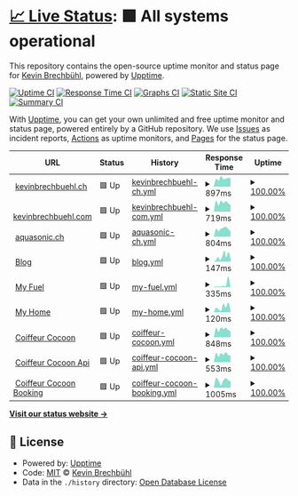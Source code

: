 # [📈 Live Status](https://kevinbrechbuehl.github.io/upptime): <!--live status--> **🟩 All systems operational**

This repository contains the open-source uptime monitor and status page for [Kevin Brechbühl](https://kevinbrechbuehl.com), powered by [Upptime](https://github.com/upptime/upptime).

[![Uptime CI](https://github.com/kevinbrechbuehl/upptime/workflows/Uptime%20CI/badge.svg)](https://github.com/kevinbrechbuehl/upptime/actions?query=workflow%3A%22Uptime+CI%22)
[![Response Time CI](https://github.com/kevinbrechbuehl/upptime/workflows/Response%20Time%20CI/badge.svg)](https://github.com/kevinbrechbuehl/upptime/actions?query=workflow%3A%22Response+Time+CI%22)
[![Graphs CI](https://github.com/kevinbrechbuehl/upptime/workflows/Graphs%20CI/badge.svg)](https://github.com/kevinbrechbuehl/upptime/actions?query=workflow%3A%22Graphs+CI%22)
[![Static Site CI](https://github.com/kevinbrechbuehl/upptime/workflows/Static%20Site%20CI/badge.svg)](https://github.com/kevinbrechbuehl/upptime/actions?query=workflow%3A%22Static+Site+CI%22)
[![Summary CI](https://github.com/kevinbrechbuehl/upptime/workflows/Summary%20CI/badge.svg)](https://github.com/kevinbrechbuehl/upptime/actions?query=workflow%3A%22Summary+CI%22)

With [Upptime](https://upptime.js.org), you can get your own unlimited and free uptime monitor and status page, powered entirely by a GitHub repository. We use [Issues](https://github.com/kevinbrechbuehl/upptime/issues) as incident reports, [Actions](https://github.com/kevinbrechbuehl/upptime/actions) as uptime monitors, and [Pages](https://kevinbrechbuehl.github.io/upptime) for the status page.

<!--start: status pages-->
<!-- This summary is generated by Upptime (https://github.com/upptime/upptime) -->
<!-- Do not edit this manually, your changes will be overwritten -->
<!-- prettier-ignore -->
| URL | Status | History | Response Time | Uptime |
| --- | ------ | ------- | ------------- | ------ |
| <img alt="" src="https://favicons.githubusercontent.com/kevinbrechbuehl.ch" height="13"> [kevinbrechbuehl.ch](https://kevinbrechbuehl.ch) | 🟩 Up | [kevinbrechbuehl-ch.yml](https://github.com/kevinbrechbuehl/upptime/commits/HEAD/history/kevinbrechbuehl-ch.yml) | <details><summary><img alt="Response time graph" src="./graphs/kevinbrechbuehl-ch/response-time-week.png" height="20"> 897ms</summary><br><a href="https://kevinbrechbuehl.github.io/upptime/history/kevinbrechbuehl-ch"><img alt="Response time 1329" src="https://img.shields.io/endpoint?url=https%3A%2F%2Fraw.githubusercontent.com%2Fkevinbrechbuehl%2Fupptime%2FHEAD%2Fapi%2Fkevinbrechbuehl-ch%2Fresponse-time.json"></a><br><a href="https://kevinbrechbuehl.github.io/upptime/history/kevinbrechbuehl-ch"><img alt="24-hour response time 1059" src="https://img.shields.io/endpoint?url=https%3A%2F%2Fraw.githubusercontent.com%2Fkevinbrechbuehl%2Fupptime%2FHEAD%2Fapi%2Fkevinbrechbuehl-ch%2Fresponse-time-day.json"></a><br><a href="https://kevinbrechbuehl.github.io/upptime/history/kevinbrechbuehl-ch"><img alt="7-day response time 897" src="https://img.shields.io/endpoint?url=https%3A%2F%2Fraw.githubusercontent.com%2Fkevinbrechbuehl%2Fupptime%2FHEAD%2Fapi%2Fkevinbrechbuehl-ch%2Fresponse-time-week.json"></a><br><a href="https://kevinbrechbuehl.github.io/upptime/history/kevinbrechbuehl-ch"><img alt="30-day response time 792" src="https://img.shields.io/endpoint?url=https%3A%2F%2Fraw.githubusercontent.com%2Fkevinbrechbuehl%2Fupptime%2FHEAD%2Fapi%2Fkevinbrechbuehl-ch%2Fresponse-time-month.json"></a><br><a href="https://kevinbrechbuehl.github.io/upptime/history/kevinbrechbuehl-ch"><img alt="1-year response time 1329" src="https://img.shields.io/endpoint?url=https%3A%2F%2Fraw.githubusercontent.com%2Fkevinbrechbuehl%2Fupptime%2FHEAD%2Fapi%2Fkevinbrechbuehl-ch%2Fresponse-time-year.json"></a></details> | <details><summary><a href="https://kevinbrechbuehl.github.io/upptime/history/kevinbrechbuehl-ch">100.00%</a></summary><a href="https://kevinbrechbuehl.github.io/upptime/history/kevinbrechbuehl-ch"><img alt="All-time uptime 99.97%" src="https://img.shields.io/endpoint?url=https%3A%2F%2Fraw.githubusercontent.com%2Fkevinbrechbuehl%2Fupptime%2FHEAD%2Fapi%2Fkevinbrechbuehl-ch%2Fuptime.json"></a><br><a href="https://kevinbrechbuehl.github.io/upptime/history/kevinbrechbuehl-ch"><img alt="24-hour uptime 100.00%" src="https://img.shields.io/endpoint?url=https%3A%2F%2Fraw.githubusercontent.com%2Fkevinbrechbuehl%2Fupptime%2FHEAD%2Fapi%2Fkevinbrechbuehl-ch%2Fuptime-day.json"></a><br><a href="https://kevinbrechbuehl.github.io/upptime/history/kevinbrechbuehl-ch"><img alt="7-day uptime 100.00%" src="https://img.shields.io/endpoint?url=https%3A%2F%2Fraw.githubusercontent.com%2Fkevinbrechbuehl%2Fupptime%2FHEAD%2Fapi%2Fkevinbrechbuehl-ch%2Fuptime-week.json"></a><br><a href="https://kevinbrechbuehl.github.io/upptime/history/kevinbrechbuehl-ch"><img alt="30-day uptime 99.95%" src="https://img.shields.io/endpoint?url=https%3A%2F%2Fraw.githubusercontent.com%2Fkevinbrechbuehl%2Fupptime%2FHEAD%2Fapi%2Fkevinbrechbuehl-ch%2Fuptime-month.json"></a><br><a href="https://kevinbrechbuehl.github.io/upptime/history/kevinbrechbuehl-ch"><img alt="1-year uptime 99.97%" src="https://img.shields.io/endpoint?url=https%3A%2F%2Fraw.githubusercontent.com%2Fkevinbrechbuehl%2Fupptime%2FHEAD%2Fapi%2Fkevinbrechbuehl-ch%2Fuptime-year.json"></a></details>
| <img alt="" src="https://favicons.githubusercontent.com/kevinbrechbuehl.com" height="13"> [kevinbrechbuehl.com](https://kevinbrechbuehl.com) | 🟩 Up | [kevinbrechbuehl-com.yml](https://github.com/kevinbrechbuehl/upptime/commits/HEAD/history/kevinbrechbuehl-com.yml) | <details><summary><img alt="Response time graph" src="./graphs/kevinbrechbuehl-com/response-time-week.png" height="20"> 719ms</summary><br><a href="https://kevinbrechbuehl.github.io/upptime/history/kevinbrechbuehl-com"><img alt="Response time 723" src="https://img.shields.io/endpoint?url=https%3A%2F%2Fraw.githubusercontent.com%2Fkevinbrechbuehl%2Fupptime%2FHEAD%2Fapi%2Fkevinbrechbuehl-com%2Fresponse-time.json"></a><br><a href="https://kevinbrechbuehl.github.io/upptime/history/kevinbrechbuehl-com"><img alt="24-hour response time 897" src="https://img.shields.io/endpoint?url=https%3A%2F%2Fraw.githubusercontent.com%2Fkevinbrechbuehl%2Fupptime%2FHEAD%2Fapi%2Fkevinbrechbuehl-com%2Fresponse-time-day.json"></a><br><a href="https://kevinbrechbuehl.github.io/upptime/history/kevinbrechbuehl-com"><img alt="7-day response time 719" src="https://img.shields.io/endpoint?url=https%3A%2F%2Fraw.githubusercontent.com%2Fkevinbrechbuehl%2Fupptime%2FHEAD%2Fapi%2Fkevinbrechbuehl-com%2Fresponse-time-week.json"></a><br><a href="https://kevinbrechbuehl.github.io/upptime/history/kevinbrechbuehl-com"><img alt="30-day response time 716" src="https://img.shields.io/endpoint?url=https%3A%2F%2Fraw.githubusercontent.com%2Fkevinbrechbuehl%2Fupptime%2FHEAD%2Fapi%2Fkevinbrechbuehl-com%2Fresponse-time-month.json"></a><br><a href="https://kevinbrechbuehl.github.io/upptime/history/kevinbrechbuehl-com"><img alt="1-year response time 723" src="https://img.shields.io/endpoint?url=https%3A%2F%2Fraw.githubusercontent.com%2Fkevinbrechbuehl%2Fupptime%2FHEAD%2Fapi%2Fkevinbrechbuehl-com%2Fresponse-time-year.json"></a></details> | <details><summary><a href="https://kevinbrechbuehl.github.io/upptime/history/kevinbrechbuehl-com">100.00%</a></summary><a href="https://kevinbrechbuehl.github.io/upptime/history/kevinbrechbuehl-com"><img alt="All-time uptime 99.94%" src="https://img.shields.io/endpoint?url=https%3A%2F%2Fraw.githubusercontent.com%2Fkevinbrechbuehl%2Fupptime%2FHEAD%2Fapi%2Fkevinbrechbuehl-com%2Fuptime.json"></a><br><a href="https://kevinbrechbuehl.github.io/upptime/history/kevinbrechbuehl-com"><img alt="24-hour uptime 100.00%" src="https://img.shields.io/endpoint?url=https%3A%2F%2Fraw.githubusercontent.com%2Fkevinbrechbuehl%2Fupptime%2FHEAD%2Fapi%2Fkevinbrechbuehl-com%2Fuptime-day.json"></a><br><a href="https://kevinbrechbuehl.github.io/upptime/history/kevinbrechbuehl-com"><img alt="7-day uptime 100.00%" src="https://img.shields.io/endpoint?url=https%3A%2F%2Fraw.githubusercontent.com%2Fkevinbrechbuehl%2Fupptime%2FHEAD%2Fapi%2Fkevinbrechbuehl-com%2Fuptime-week.json"></a><br><a href="https://kevinbrechbuehl.github.io/upptime/history/kevinbrechbuehl-com"><img alt="30-day uptime 99.96%" src="https://img.shields.io/endpoint?url=https%3A%2F%2Fraw.githubusercontent.com%2Fkevinbrechbuehl%2Fupptime%2FHEAD%2Fapi%2Fkevinbrechbuehl-com%2Fuptime-month.json"></a><br><a href="https://kevinbrechbuehl.github.io/upptime/history/kevinbrechbuehl-com"><img alt="1-year uptime 99.94%" src="https://img.shields.io/endpoint?url=https%3A%2F%2Fraw.githubusercontent.com%2Fkevinbrechbuehl%2Fupptime%2FHEAD%2Fapi%2Fkevinbrechbuehl-com%2Fuptime-year.json"></a></details>
| <img alt="" src="https://favicons.githubusercontent.com/aquasonic.ch" height="13"> [aquasonic.ch](https://aquasonic.ch) | 🟩 Up | [aquasonic-ch.yml](https://github.com/kevinbrechbuehl/upptime/commits/HEAD/history/aquasonic-ch.yml) | <details><summary><img alt="Response time graph" src="./graphs/aquasonic-ch/response-time-week.png" height="20"> 804ms</summary><br><a href="https://kevinbrechbuehl.github.io/upptime/history/aquasonic-ch"><img alt="Response time 1049" src="https://img.shields.io/endpoint?url=https%3A%2F%2Fraw.githubusercontent.com%2Fkevinbrechbuehl%2Fupptime%2FHEAD%2Fapi%2Faquasonic-ch%2Fresponse-time.json"></a><br><a href="https://kevinbrechbuehl.github.io/upptime/history/aquasonic-ch"><img alt="24-hour response time 843" src="https://img.shields.io/endpoint?url=https%3A%2F%2Fraw.githubusercontent.com%2Fkevinbrechbuehl%2Fupptime%2FHEAD%2Fapi%2Faquasonic-ch%2Fresponse-time-day.json"></a><br><a href="https://kevinbrechbuehl.github.io/upptime/history/aquasonic-ch"><img alt="7-day response time 804" src="https://img.shields.io/endpoint?url=https%3A%2F%2Fraw.githubusercontent.com%2Fkevinbrechbuehl%2Fupptime%2FHEAD%2Fapi%2Faquasonic-ch%2Fresponse-time-week.json"></a><br><a href="https://kevinbrechbuehl.github.io/upptime/history/aquasonic-ch"><img alt="30-day response time 764" src="https://img.shields.io/endpoint?url=https%3A%2F%2Fraw.githubusercontent.com%2Fkevinbrechbuehl%2Fupptime%2FHEAD%2Fapi%2Faquasonic-ch%2Fresponse-time-month.json"></a><br><a href="https://kevinbrechbuehl.github.io/upptime/history/aquasonic-ch"><img alt="1-year response time 1049" src="https://img.shields.io/endpoint?url=https%3A%2F%2Fraw.githubusercontent.com%2Fkevinbrechbuehl%2Fupptime%2FHEAD%2Fapi%2Faquasonic-ch%2Fresponse-time-year.json"></a></details> | <details><summary><a href="https://kevinbrechbuehl.github.io/upptime/history/aquasonic-ch">100.00%</a></summary><a href="https://kevinbrechbuehl.github.io/upptime/history/aquasonic-ch"><img alt="All-time uptime 99.97%" src="https://img.shields.io/endpoint?url=https%3A%2F%2Fraw.githubusercontent.com%2Fkevinbrechbuehl%2Fupptime%2FHEAD%2Fapi%2Faquasonic-ch%2Fuptime.json"></a><br><a href="https://kevinbrechbuehl.github.io/upptime/history/aquasonic-ch"><img alt="24-hour uptime 100.00%" src="https://img.shields.io/endpoint?url=https%3A%2F%2Fraw.githubusercontent.com%2Fkevinbrechbuehl%2Fupptime%2FHEAD%2Fapi%2Faquasonic-ch%2Fuptime-day.json"></a><br><a href="https://kevinbrechbuehl.github.io/upptime/history/aquasonic-ch"><img alt="7-day uptime 100.00%" src="https://img.shields.io/endpoint?url=https%3A%2F%2Fraw.githubusercontent.com%2Fkevinbrechbuehl%2Fupptime%2FHEAD%2Fapi%2Faquasonic-ch%2Fuptime-week.json"></a><br><a href="https://kevinbrechbuehl.github.io/upptime/history/aquasonic-ch"><img alt="30-day uptime 99.96%" src="https://img.shields.io/endpoint?url=https%3A%2F%2Fraw.githubusercontent.com%2Fkevinbrechbuehl%2Fupptime%2FHEAD%2Fapi%2Faquasonic-ch%2Fuptime-month.json"></a><br><a href="https://kevinbrechbuehl.github.io/upptime/history/aquasonic-ch"><img alt="1-year uptime 99.97%" src="https://img.shields.io/endpoint?url=https%3A%2F%2Fraw.githubusercontent.com%2Fkevinbrechbuehl%2Fupptime%2FHEAD%2Fapi%2Faquasonic-ch%2Fuptime-year.json"></a></details>
| <img alt="" src="https://favicons.githubusercontent.com/ctor.io" height="13"> [Blog](https://ctor.io) | 🟩 Up | [blog.yml](https://github.com/kevinbrechbuehl/upptime/commits/HEAD/history/blog.yml) | <details><summary><img alt="Response time graph" src="./graphs/blog/response-time-week.png" height="20"> 147ms</summary><br><a href="https://kevinbrechbuehl.github.io/upptime/history/blog"><img alt="Response time 223" src="https://img.shields.io/endpoint?url=https%3A%2F%2Fraw.githubusercontent.com%2Fkevinbrechbuehl%2Fupptime%2FHEAD%2Fapi%2Fblog%2Fresponse-time.json"></a><br><a href="https://kevinbrechbuehl.github.io/upptime/history/blog"><img alt="24-hour response time 145" src="https://img.shields.io/endpoint?url=https%3A%2F%2Fraw.githubusercontent.com%2Fkevinbrechbuehl%2Fupptime%2FHEAD%2Fapi%2Fblog%2Fresponse-time-day.json"></a><br><a href="https://kevinbrechbuehl.github.io/upptime/history/blog"><img alt="7-day response time 147" src="https://img.shields.io/endpoint?url=https%3A%2F%2Fraw.githubusercontent.com%2Fkevinbrechbuehl%2Fupptime%2FHEAD%2Fapi%2Fblog%2Fresponse-time-week.json"></a><br><a href="https://kevinbrechbuehl.github.io/upptime/history/blog"><img alt="30-day response time 176" src="https://img.shields.io/endpoint?url=https%3A%2F%2Fraw.githubusercontent.com%2Fkevinbrechbuehl%2Fupptime%2FHEAD%2Fapi%2Fblog%2Fresponse-time-month.json"></a><br><a href="https://kevinbrechbuehl.github.io/upptime/history/blog"><img alt="1-year response time 223" src="https://img.shields.io/endpoint?url=https%3A%2F%2Fraw.githubusercontent.com%2Fkevinbrechbuehl%2Fupptime%2FHEAD%2Fapi%2Fblog%2Fresponse-time-year.json"></a></details> | <details><summary><a href="https://kevinbrechbuehl.github.io/upptime/history/blog">100.00%</a></summary><a href="https://kevinbrechbuehl.github.io/upptime/history/blog"><img alt="All-time uptime 99.94%" src="https://img.shields.io/endpoint?url=https%3A%2F%2Fraw.githubusercontent.com%2Fkevinbrechbuehl%2Fupptime%2FHEAD%2Fapi%2Fblog%2Fuptime.json"></a><br><a href="https://kevinbrechbuehl.github.io/upptime/history/blog"><img alt="24-hour uptime 100.00%" src="https://img.shields.io/endpoint?url=https%3A%2F%2Fraw.githubusercontent.com%2Fkevinbrechbuehl%2Fupptime%2FHEAD%2Fapi%2Fblog%2Fuptime-day.json"></a><br><a href="https://kevinbrechbuehl.github.io/upptime/history/blog"><img alt="7-day uptime 100.00%" src="https://img.shields.io/endpoint?url=https%3A%2F%2Fraw.githubusercontent.com%2Fkevinbrechbuehl%2Fupptime%2FHEAD%2Fapi%2Fblog%2Fuptime-week.json"></a><br><a href="https://kevinbrechbuehl.github.io/upptime/history/blog"><img alt="30-day uptime 99.92%" src="https://img.shields.io/endpoint?url=https%3A%2F%2Fraw.githubusercontent.com%2Fkevinbrechbuehl%2Fupptime%2FHEAD%2Fapi%2Fblog%2Fuptime-month.json"></a><br><a href="https://kevinbrechbuehl.github.io/upptime/history/blog"><img alt="1-year uptime 99.94%" src="https://img.shields.io/endpoint?url=https%3A%2F%2Fraw.githubusercontent.com%2Fkevinbrechbuehl%2Fupptime%2FHEAD%2Fapi%2Fblog%2Fuptime-year.json"></a></details>
| <img alt="" src="https://favicons.githubusercontent.com/myfuel.ctor.io" height="13"> [My Fuel](https://myfuel.ctor.io) | 🟩 Up | [my-fuel.yml](https://github.com/kevinbrechbuehl/upptime/commits/HEAD/history/my-fuel.yml) | <details><summary><img alt="Response time graph" src="./graphs/my-fuel/response-time-week.png" height="20"> 335ms</summary><br><a href="https://kevinbrechbuehl.github.io/upptime/history/my-fuel"><img alt="Response time 418" src="https://img.shields.io/endpoint?url=https%3A%2F%2Fraw.githubusercontent.com%2Fkevinbrechbuehl%2Fupptime%2FHEAD%2Fapi%2Fmy-fuel%2Fresponse-time.json"></a><br><a href="https://kevinbrechbuehl.github.io/upptime/history/my-fuel"><img alt="24-hour response time 116" src="https://img.shields.io/endpoint?url=https%3A%2F%2Fraw.githubusercontent.com%2Fkevinbrechbuehl%2Fupptime%2FHEAD%2Fapi%2Fmy-fuel%2Fresponse-time-day.json"></a><br><a href="https://kevinbrechbuehl.github.io/upptime/history/my-fuel"><img alt="7-day response time 335" src="https://img.shields.io/endpoint?url=https%3A%2F%2Fraw.githubusercontent.com%2Fkevinbrechbuehl%2Fupptime%2FHEAD%2Fapi%2Fmy-fuel%2Fresponse-time-week.json"></a><br><a href="https://kevinbrechbuehl.github.io/upptime/history/my-fuel"><img alt="30-day response time 425" src="https://img.shields.io/endpoint?url=https%3A%2F%2Fraw.githubusercontent.com%2Fkevinbrechbuehl%2Fupptime%2FHEAD%2Fapi%2Fmy-fuel%2Fresponse-time-month.json"></a><br><a href="https://kevinbrechbuehl.github.io/upptime/history/my-fuel"><img alt="1-year response time 418" src="https://img.shields.io/endpoint?url=https%3A%2F%2Fraw.githubusercontent.com%2Fkevinbrechbuehl%2Fupptime%2FHEAD%2Fapi%2Fmy-fuel%2Fresponse-time-year.json"></a></details> | <details><summary><a href="https://kevinbrechbuehl.github.io/upptime/history/my-fuel">100.00%</a></summary><a href="https://kevinbrechbuehl.github.io/upptime/history/my-fuel"><img alt="All-time uptime 99.97%" src="https://img.shields.io/endpoint?url=https%3A%2F%2Fraw.githubusercontent.com%2Fkevinbrechbuehl%2Fupptime%2FHEAD%2Fapi%2Fmy-fuel%2Fuptime.json"></a><br><a href="https://kevinbrechbuehl.github.io/upptime/history/my-fuel"><img alt="24-hour uptime 100.00%" src="https://img.shields.io/endpoint?url=https%3A%2F%2Fraw.githubusercontent.com%2Fkevinbrechbuehl%2Fupptime%2FHEAD%2Fapi%2Fmy-fuel%2Fuptime-day.json"></a><br><a href="https://kevinbrechbuehl.github.io/upptime/history/my-fuel"><img alt="7-day uptime 100.00%" src="https://img.shields.io/endpoint?url=https%3A%2F%2Fraw.githubusercontent.com%2Fkevinbrechbuehl%2Fupptime%2FHEAD%2Fapi%2Fmy-fuel%2Fuptime-week.json"></a><br><a href="https://kevinbrechbuehl.github.io/upptime/history/my-fuel"><img alt="30-day uptime 99.96%" src="https://img.shields.io/endpoint?url=https%3A%2F%2Fraw.githubusercontent.com%2Fkevinbrechbuehl%2Fupptime%2FHEAD%2Fapi%2Fmy-fuel%2Fuptime-month.json"></a><br><a href="https://kevinbrechbuehl.github.io/upptime/history/my-fuel"><img alt="1-year uptime 99.97%" src="https://img.shields.io/endpoint?url=https%3A%2F%2Fraw.githubusercontent.com%2Fkevinbrechbuehl%2Fupptime%2FHEAD%2Fapi%2Fmy-fuel%2Fuptime-year.json"></a></details>
| <img alt="" src="https://favicons.githubusercontent.com/myhome.ctor.io" height="13"> [My Home](https://myhome.ctor.io) | 🟩 Up | [my-home.yml](https://github.com/kevinbrechbuehl/upptime/commits/HEAD/history/my-home.yml) | <details><summary><img alt="Response time graph" src="./graphs/my-home/response-time-week.png" height="20"> 120ms</summary><br><a href="https://kevinbrechbuehl.github.io/upptime/history/my-home"><img alt="Response time 224" src="https://img.shields.io/endpoint?url=https%3A%2F%2Fraw.githubusercontent.com%2Fkevinbrechbuehl%2Fupptime%2FHEAD%2Fapi%2Fmy-home%2Fresponse-time.json"></a><br><a href="https://kevinbrechbuehl.github.io/upptime/history/my-home"><img alt="24-hour response time 91" src="https://img.shields.io/endpoint?url=https%3A%2F%2Fraw.githubusercontent.com%2Fkevinbrechbuehl%2Fupptime%2FHEAD%2Fapi%2Fmy-home%2Fresponse-time-day.json"></a><br><a href="https://kevinbrechbuehl.github.io/upptime/history/my-home"><img alt="7-day response time 120" src="https://img.shields.io/endpoint?url=https%3A%2F%2Fraw.githubusercontent.com%2Fkevinbrechbuehl%2Fupptime%2FHEAD%2Fapi%2Fmy-home%2Fresponse-time-week.json"></a><br><a href="https://kevinbrechbuehl.github.io/upptime/history/my-home"><img alt="30-day response time 302" src="https://img.shields.io/endpoint?url=https%3A%2F%2Fraw.githubusercontent.com%2Fkevinbrechbuehl%2Fupptime%2FHEAD%2Fapi%2Fmy-home%2Fresponse-time-month.json"></a><br><a href="https://kevinbrechbuehl.github.io/upptime/history/my-home"><img alt="1-year response time 224" src="https://img.shields.io/endpoint?url=https%3A%2F%2Fraw.githubusercontent.com%2Fkevinbrechbuehl%2Fupptime%2FHEAD%2Fapi%2Fmy-home%2Fresponse-time-year.json"></a></details> | <details><summary><a href="https://kevinbrechbuehl.github.io/upptime/history/my-home">100.00%</a></summary><a href="https://kevinbrechbuehl.github.io/upptime/history/my-home"><img alt="All-time uptime 99.94%" src="https://img.shields.io/endpoint?url=https%3A%2F%2Fraw.githubusercontent.com%2Fkevinbrechbuehl%2Fupptime%2FHEAD%2Fapi%2Fmy-home%2Fuptime.json"></a><br><a href="https://kevinbrechbuehl.github.io/upptime/history/my-home"><img alt="24-hour uptime 100.00%" src="https://img.shields.io/endpoint?url=https%3A%2F%2Fraw.githubusercontent.com%2Fkevinbrechbuehl%2Fupptime%2FHEAD%2Fapi%2Fmy-home%2Fuptime-day.json"></a><br><a href="https://kevinbrechbuehl.github.io/upptime/history/my-home"><img alt="7-day uptime 100.00%" src="https://img.shields.io/endpoint?url=https%3A%2F%2Fraw.githubusercontent.com%2Fkevinbrechbuehl%2Fupptime%2FHEAD%2Fapi%2Fmy-home%2Fuptime-week.json"></a><br><a href="https://kevinbrechbuehl.github.io/upptime/history/my-home"><img alt="30-day uptime 99.92%" src="https://img.shields.io/endpoint?url=https%3A%2F%2Fraw.githubusercontent.com%2Fkevinbrechbuehl%2Fupptime%2FHEAD%2Fapi%2Fmy-home%2Fuptime-month.json"></a><br><a href="https://kevinbrechbuehl.github.io/upptime/history/my-home"><img alt="1-year uptime 99.94%" src="https://img.shields.io/endpoint?url=https%3A%2F%2Fraw.githubusercontent.com%2Fkevinbrechbuehl%2Fupptime%2FHEAD%2Fapi%2Fmy-home%2Fuptime-year.json"></a></details>
| <img alt="" src="https://favicons.githubusercontent.com/www.coiffeur-cocoon.ch" height="13"> [Coiffeur Cocoon](https://www.coiffeur-cocoon.ch) | 🟩 Up | [coiffeur-cocoon.yml](https://github.com/kevinbrechbuehl/upptime/commits/HEAD/history/coiffeur-cocoon.yml) | <details><summary><img alt="Response time graph" src="./graphs/coiffeur-cocoon/response-time-week.png" height="20"> 848ms</summary><br><a href="https://kevinbrechbuehl.github.io/upptime/history/coiffeur-cocoon"><img alt="Response time 834" src="https://img.shields.io/endpoint?url=https%3A%2F%2Fraw.githubusercontent.com%2Fkevinbrechbuehl%2Fupptime%2FHEAD%2Fapi%2Fcoiffeur-cocoon%2Fresponse-time.json"></a><br><a href="https://kevinbrechbuehl.github.io/upptime/history/coiffeur-cocoon"><img alt="24-hour response time 1037" src="https://img.shields.io/endpoint?url=https%3A%2F%2Fraw.githubusercontent.com%2Fkevinbrechbuehl%2Fupptime%2FHEAD%2Fapi%2Fcoiffeur-cocoon%2Fresponse-time-day.json"></a><br><a href="https://kevinbrechbuehl.github.io/upptime/history/coiffeur-cocoon"><img alt="7-day response time 848" src="https://img.shields.io/endpoint?url=https%3A%2F%2Fraw.githubusercontent.com%2Fkevinbrechbuehl%2Fupptime%2FHEAD%2Fapi%2Fcoiffeur-cocoon%2Fresponse-time-week.json"></a><br><a href="https://kevinbrechbuehl.github.io/upptime/history/coiffeur-cocoon"><img alt="30-day response time 819" src="https://img.shields.io/endpoint?url=https%3A%2F%2Fraw.githubusercontent.com%2Fkevinbrechbuehl%2Fupptime%2FHEAD%2Fapi%2Fcoiffeur-cocoon%2Fresponse-time-month.json"></a><br><a href="https://kevinbrechbuehl.github.io/upptime/history/coiffeur-cocoon"><img alt="1-year response time 834" src="https://img.shields.io/endpoint?url=https%3A%2F%2Fraw.githubusercontent.com%2Fkevinbrechbuehl%2Fupptime%2FHEAD%2Fapi%2Fcoiffeur-cocoon%2Fresponse-time-year.json"></a></details> | <details><summary><a href="https://kevinbrechbuehl.github.io/upptime/history/coiffeur-cocoon">100.00%</a></summary><a href="https://kevinbrechbuehl.github.io/upptime/history/coiffeur-cocoon"><img alt="All-time uptime 99.97%" src="https://img.shields.io/endpoint?url=https%3A%2F%2Fraw.githubusercontent.com%2Fkevinbrechbuehl%2Fupptime%2FHEAD%2Fapi%2Fcoiffeur-cocoon%2Fuptime.json"></a><br><a href="https://kevinbrechbuehl.github.io/upptime/history/coiffeur-cocoon"><img alt="24-hour uptime 100.00%" src="https://img.shields.io/endpoint?url=https%3A%2F%2Fraw.githubusercontent.com%2Fkevinbrechbuehl%2Fupptime%2FHEAD%2Fapi%2Fcoiffeur-cocoon%2Fuptime-day.json"></a><br><a href="https://kevinbrechbuehl.github.io/upptime/history/coiffeur-cocoon"><img alt="7-day uptime 100.00%" src="https://img.shields.io/endpoint?url=https%3A%2F%2Fraw.githubusercontent.com%2Fkevinbrechbuehl%2Fupptime%2FHEAD%2Fapi%2Fcoiffeur-cocoon%2Fuptime-week.json"></a><br><a href="https://kevinbrechbuehl.github.io/upptime/history/coiffeur-cocoon"><img alt="30-day uptime 99.96%" src="https://img.shields.io/endpoint?url=https%3A%2F%2Fraw.githubusercontent.com%2Fkevinbrechbuehl%2Fupptime%2FHEAD%2Fapi%2Fcoiffeur-cocoon%2Fuptime-month.json"></a><br><a href="https://kevinbrechbuehl.github.io/upptime/history/coiffeur-cocoon"><img alt="1-year uptime 99.97%" src="https://img.shields.io/endpoint?url=https%3A%2F%2Fraw.githubusercontent.com%2Fkevinbrechbuehl%2Fupptime%2FHEAD%2Fapi%2Fcoiffeur-cocoon%2Fuptime-year.json"></a></details>
| <img alt="" src="https://favicons.githubusercontent.com/api.coiffeur-cocoon.ch" height="13"> [Coiffeur Cocoon Api](https://api.coiffeur-cocoon.ch) | 🟩 Up | [coiffeur-cocoon-api.yml](https://github.com/kevinbrechbuehl/upptime/commits/HEAD/history/coiffeur-cocoon-api.yml) | <details><summary><img alt="Response time graph" src="./graphs/coiffeur-cocoon-api/response-time-week.png" height="20"> 553ms</summary><br><a href="https://kevinbrechbuehl.github.io/upptime/history/coiffeur-cocoon-api"><img alt="Response time 570" src="https://img.shields.io/endpoint?url=https%3A%2F%2Fraw.githubusercontent.com%2Fkevinbrechbuehl%2Fupptime%2FHEAD%2Fapi%2Fcoiffeur-cocoon-api%2Fresponse-time.json"></a><br><a href="https://kevinbrechbuehl.github.io/upptime/history/coiffeur-cocoon-api"><img alt="24-hour response time 652" src="https://img.shields.io/endpoint?url=https%3A%2F%2Fraw.githubusercontent.com%2Fkevinbrechbuehl%2Fupptime%2FHEAD%2Fapi%2Fcoiffeur-cocoon-api%2Fresponse-time-day.json"></a><br><a href="https://kevinbrechbuehl.github.io/upptime/history/coiffeur-cocoon-api"><img alt="7-day response time 553" src="https://img.shields.io/endpoint?url=https%3A%2F%2Fraw.githubusercontent.com%2Fkevinbrechbuehl%2Fupptime%2FHEAD%2Fapi%2Fcoiffeur-cocoon-api%2Fresponse-time-week.json"></a><br><a href="https://kevinbrechbuehl.github.io/upptime/history/coiffeur-cocoon-api"><img alt="30-day response time 560" src="https://img.shields.io/endpoint?url=https%3A%2F%2Fraw.githubusercontent.com%2Fkevinbrechbuehl%2Fupptime%2FHEAD%2Fapi%2Fcoiffeur-cocoon-api%2Fresponse-time-month.json"></a><br><a href="https://kevinbrechbuehl.github.io/upptime/history/coiffeur-cocoon-api"><img alt="1-year response time 570" src="https://img.shields.io/endpoint?url=https%3A%2F%2Fraw.githubusercontent.com%2Fkevinbrechbuehl%2Fupptime%2FHEAD%2Fapi%2Fcoiffeur-cocoon-api%2Fresponse-time-year.json"></a></details> | <details><summary><a href="https://kevinbrechbuehl.github.io/upptime/history/coiffeur-cocoon-api">100.00%</a></summary><a href="https://kevinbrechbuehl.github.io/upptime/history/coiffeur-cocoon-api"><img alt="All-time uptime 99.94%" src="https://img.shields.io/endpoint?url=https%3A%2F%2Fraw.githubusercontent.com%2Fkevinbrechbuehl%2Fupptime%2FHEAD%2Fapi%2Fcoiffeur-cocoon-api%2Fuptime.json"></a><br><a href="https://kevinbrechbuehl.github.io/upptime/history/coiffeur-cocoon-api"><img alt="24-hour uptime 100.00%" src="https://img.shields.io/endpoint?url=https%3A%2F%2Fraw.githubusercontent.com%2Fkevinbrechbuehl%2Fupptime%2FHEAD%2Fapi%2Fcoiffeur-cocoon-api%2Fuptime-day.json"></a><br><a href="https://kevinbrechbuehl.github.io/upptime/history/coiffeur-cocoon-api"><img alt="7-day uptime 100.00%" src="https://img.shields.io/endpoint?url=https%3A%2F%2Fraw.githubusercontent.com%2Fkevinbrechbuehl%2Fupptime%2FHEAD%2Fapi%2Fcoiffeur-cocoon-api%2Fuptime-week.json"></a><br><a href="https://kevinbrechbuehl.github.io/upptime/history/coiffeur-cocoon-api"><img alt="30-day uptime 99.96%" src="https://img.shields.io/endpoint?url=https%3A%2F%2Fraw.githubusercontent.com%2Fkevinbrechbuehl%2Fupptime%2FHEAD%2Fapi%2Fcoiffeur-cocoon-api%2Fuptime-month.json"></a><br><a href="https://kevinbrechbuehl.github.io/upptime/history/coiffeur-cocoon-api"><img alt="1-year uptime 99.94%" src="https://img.shields.io/endpoint?url=https%3A%2F%2Fraw.githubusercontent.com%2Fkevinbrechbuehl%2Fupptime%2FHEAD%2Fapi%2Fcoiffeur-cocoon-api%2Fuptime-year.json"></a></details>
| <img alt="" src="https://favicons.githubusercontent.com/my.calenso.com" height="13"> [Coiffeur Cocoon Booking](https://my.calenso.com/book/coiffeur-cocoon) | 🟩 Up | [coiffeur-cocoon-booking.yml](https://github.com/kevinbrechbuehl/upptime/commits/HEAD/history/coiffeur-cocoon-booking.yml) | <details><summary><img alt="Response time graph" src="./graphs/coiffeur-cocoon-booking/response-time-week.png" height="20"> 1005ms</summary><br><a href="https://kevinbrechbuehl.github.io/upptime/history/coiffeur-cocoon-booking"><img alt="Response time 1103" src="https://img.shields.io/endpoint?url=https%3A%2F%2Fraw.githubusercontent.com%2Fkevinbrechbuehl%2Fupptime%2FHEAD%2Fapi%2Fcoiffeur-cocoon-booking%2Fresponse-time.json"></a><br><a href="https://kevinbrechbuehl.github.io/upptime/history/coiffeur-cocoon-booking"><img alt="24-hour response time 1337" src="https://img.shields.io/endpoint?url=https%3A%2F%2Fraw.githubusercontent.com%2Fkevinbrechbuehl%2Fupptime%2FHEAD%2Fapi%2Fcoiffeur-cocoon-booking%2Fresponse-time-day.json"></a><br><a href="https://kevinbrechbuehl.github.io/upptime/history/coiffeur-cocoon-booking"><img alt="7-day response time 1005" src="https://img.shields.io/endpoint?url=https%3A%2F%2Fraw.githubusercontent.com%2Fkevinbrechbuehl%2Fupptime%2FHEAD%2Fapi%2Fcoiffeur-cocoon-booking%2Fresponse-time-week.json"></a><br><a href="https://kevinbrechbuehl.github.io/upptime/history/coiffeur-cocoon-booking"><img alt="30-day response time 1130" src="https://img.shields.io/endpoint?url=https%3A%2F%2Fraw.githubusercontent.com%2Fkevinbrechbuehl%2Fupptime%2FHEAD%2Fapi%2Fcoiffeur-cocoon-booking%2Fresponse-time-month.json"></a><br><a href="https://kevinbrechbuehl.github.io/upptime/history/coiffeur-cocoon-booking"><img alt="1-year response time 1103" src="https://img.shields.io/endpoint?url=https%3A%2F%2Fraw.githubusercontent.com%2Fkevinbrechbuehl%2Fupptime%2FHEAD%2Fapi%2Fcoiffeur-cocoon-booking%2Fresponse-time-year.json"></a></details> | <details><summary><a href="https://kevinbrechbuehl.github.io/upptime/history/coiffeur-cocoon-booking">100.00%</a></summary><a href="https://kevinbrechbuehl.github.io/upptime/history/coiffeur-cocoon-booking"><img alt="All-time uptime 100.00%" src="https://img.shields.io/endpoint?url=https%3A%2F%2Fraw.githubusercontent.com%2Fkevinbrechbuehl%2Fupptime%2FHEAD%2Fapi%2Fcoiffeur-cocoon-booking%2Fuptime.json"></a><br><a href="https://kevinbrechbuehl.github.io/upptime/history/coiffeur-cocoon-booking"><img alt="24-hour uptime 100.00%" src="https://img.shields.io/endpoint?url=https%3A%2F%2Fraw.githubusercontent.com%2Fkevinbrechbuehl%2Fupptime%2FHEAD%2Fapi%2Fcoiffeur-cocoon-booking%2Fuptime-day.json"></a><br><a href="https://kevinbrechbuehl.github.io/upptime/history/coiffeur-cocoon-booking"><img alt="7-day uptime 100.00%" src="https://img.shields.io/endpoint?url=https%3A%2F%2Fraw.githubusercontent.com%2Fkevinbrechbuehl%2Fupptime%2FHEAD%2Fapi%2Fcoiffeur-cocoon-booking%2Fuptime-week.json"></a><br><a href="https://kevinbrechbuehl.github.io/upptime/history/coiffeur-cocoon-booking"><img alt="30-day uptime 100.00%" src="https://img.shields.io/endpoint?url=https%3A%2F%2Fraw.githubusercontent.com%2Fkevinbrechbuehl%2Fupptime%2FHEAD%2Fapi%2Fcoiffeur-cocoon-booking%2Fuptime-month.json"></a><br><a href="https://kevinbrechbuehl.github.io/upptime/history/coiffeur-cocoon-booking"><img alt="1-year uptime 100.00%" src="https://img.shields.io/endpoint?url=https%3A%2F%2Fraw.githubusercontent.com%2Fkevinbrechbuehl%2Fupptime%2FHEAD%2Fapi%2Fcoiffeur-cocoon-booking%2Fuptime-year.json"></a></details>

<!--end: status pages-->

[**Visit our status website →**](https://kevinbrechbuehl.github.io/upptime)

## 📄 License

- Powered by: [Upptime](https://github.com/upptime/upptime)
- Code: [MIT](./LICENSE) © [Kevin Brechbühl](https://kevinbrechbuehl.com)
- Data in the `./history` directory: [Open Database License](https://opendatacommons.org/licenses/odbl/1-0/)
